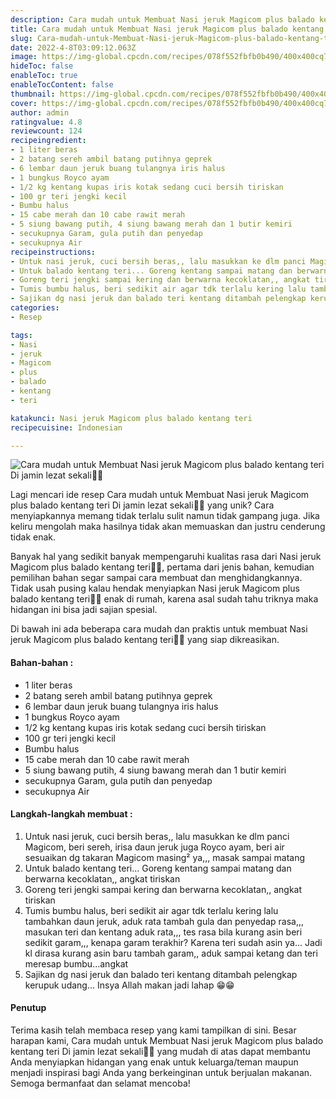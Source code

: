 ```yaml
---
description: Cara mudah untuk Membuat Nasi jeruk Magicom plus balado kentang teri Di jamin lezat sekali"
title: Cara mudah untuk Membuat Nasi jeruk Magicom plus balado kentang teri Di jamin lezat sekali
slug: Cara-mudah-untuk-Membuat-Nasi-jeruk-Magicom-plus-balado-kentang-teri-Di-jamin-lezat-sekali
date: 2022-4-8T03:09:12.063Z
image: https://img-global.cpcdn.com/recipes/078f552fbfb0b490/400x400cq70/photo.jpg
hideToc: false
enableToc: true
enableTocContent: false
thumbnail: https://img-global.cpcdn.com/recipes/078f552fbfb0b490/400x400cq70/photo.jpg
cover: https://img-global.cpcdn.com/recipes/078f552fbfb0b490/400x400cq70/photo.jpg
author: admin
ratingvalue: 4.8
reviewcount: 124
recipeingredient:
- 1 liter beras
- 2 batang sereh ambil batang putihnya geprek
- 6 lembar daun jeruk buang tulangnya iris halus
- 1 bungkus Royco ayam
- 1/2 kg kentang kupas iris kotak sedang cuci bersih tiriskan
- 100 gr teri jengki kecil
- Bumbu halus
- 15 cabe merah dan 10 cabe rawit merah
- 5 siung bawang putih, 4 siung bawang merah dan 1 butir kemiri
- secukupnya Garam, gula putih dan penyedap
- secukupnya Air
recipeinstructions:
- Untuk nasi jeruk, cuci bersih beras,, lalu masukkan ke dlm panci Magicom, beri sereh, irisa daun jeruk juga Royco ayam, beri air sesuaikan dg takaran Magicom masing² ya,,, masak sampai matang
- Untuk balado kentang teri... Goreng kentang sampai matang dan berwarna kecoklatan,, angkat tiriskan
- Goreng teri jengki sampai kering dan berwarna kecoklatan,, angkat tiriskan
- Tumis bumbu halus, beri sedikit air agar tdk terlalu kering lalu tambahkan daun jeruk, aduk rata tambah gula dan penyedap rasa,,, masukan teri dan kentang aduk rata,,, tes rasa bila kurang asin beri sedikit garam,,, kenapa garam terakhir? Karena teri sudah asin ya... Jadi kl dirasa kurang asin baru tambah garam,, aduk sampai ketang dan teri meresap bumbu...angkat
- Sajikan dg nasi jeruk dan balado teri kentang ditambah pelengkap kerupuk udang... Insya Allah makan jadi lahap 😁😁
categories:
- Resep

tags:
- Nasi
- jeruk
- Magicom
- plus
- balado
- kentang
- teri

katakunci: Nasi jeruk Magicom plus balado kentang teri
recipecuisine: Indonesian

---
```


![Cara mudah untuk Membuat Nasi jeruk Magicom plus balado kentang teri Di jamin lezat sekali👩‍🍳](https://img-global.cpcdn.com/recipes/078f552fbfb0b490/400x400cq70/photo.jpg)

Lagi mencari ide resep Cara mudah untuk Membuat Nasi jeruk Magicom plus balado kentang teri Di jamin lezat sekali👩‍🍳 yang unik? Cara menyiapkannya memang tidak terlalu sulit namun tidak gampang juga. Jika keliru mengolah maka hasilnya tidak akan memuaskan dan justru cenderung tidak enak.

Banyak hal yang sedikit banyak mempengaruhi kualitas rasa dari Nasi jeruk Magicom plus balado kentang teri👩‍🍳, pertama dari jenis bahan, kemudian pemilihan bahan segar sampai cara membuat dan menghidangkannya. Tidak usah pusing kalau hendak menyiapkan Nasi jeruk Magicom plus balado kentang teri👩‍🍳 enak di rumah, karena asal sudah tahu triknya maka hidangan ini bisa jadi sajian spesial.

Di bawah ini ada beberapa cara mudah dan praktis untuk membuat Nasi jeruk Magicom plus balado kentang teri👩‍🍳 yang siap dikreasikan.

<!--inarticleads1-->

#### Bahan-bahan :

- 1 liter beras
- 2 batang sereh ambil batang putihnya geprek
- 6 lembar daun jeruk buang tulangnya iris halus
- 1 bungkus Royco ayam
- 1/2 kg kentang kupas iris kotak sedang cuci bersih tiriskan
- 100 gr teri jengki kecil
- Bumbu halus
- 15 cabe merah dan 10 cabe rawit merah
- 5 siung bawang putih, 4 siung bawang merah dan 1 butir kemiri
- secukupnya Garam, gula putih dan penyedap
- secukupnya Air

<!--inarticleads2-->

#### Langkah-langkah membuat :

1. Untuk nasi jeruk, cuci bersih beras,, lalu masukkan ke dlm panci Magicom, beri sereh, irisa daun jeruk juga Royco ayam, beri air sesuaikan dg takaran Magicom masing² ya,,, masak sampai matang
1. Untuk balado kentang teri... Goreng kentang sampai matang dan berwarna kecoklatan,, angkat tiriskan
1. Goreng teri jengki sampai kering dan berwarna kecoklatan,, angkat tiriskan
1. Tumis bumbu halus, beri sedikit air agar tdk terlalu kering lalu tambahkan daun jeruk, aduk rata tambah gula dan penyedap rasa,,, masukan teri dan kentang aduk rata,,, tes rasa bila kurang asin beri sedikit garam,,, kenapa garam terakhir? Karena teri sudah asin ya... Jadi kl dirasa kurang asin baru tambah garam,, aduk sampai ketang dan teri meresap bumbu...angkat
1. Sajikan dg nasi jeruk dan balado teri kentang ditambah pelengkap kerupuk udang... Insya Allah makan jadi lahap 😁😁

#### Penutup

Terima kasih telah membaca resep yang kami tampilkan di sini. Besar harapan kami, Cara mudah untuk Membuat Nasi jeruk Magicom plus balado kentang teri Di jamin lezat sekali👩‍🍳 yang mudah di atas dapat membantu Anda menyiapkan hidangan yang enak untuk keluarga/teman maupun menjadi inspirasi bagi Anda yang berkeinginan untuk berjualan makanan. Semoga bermanfaat dan selamat mencoba!